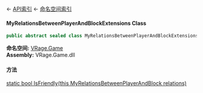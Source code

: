 ← [API索引](Api-Index) ← [命名空间索引](Namespace-Index)

#### MyRelationsBetweenPlayerAndBlockExtensions Class

```csharp
public abstract sealed class MyRelationsBetweenPlayerAndBlockExtensions
```

**命名空间:** [VRage.Game](VRage.Game)  
**Assembly:** VRage.Game.dll

#### 方法

[static bool IsFriendly(this MyRelationsBetweenPlayerAndBlock relations)](VRage.Game.MyRelationsBetweenPlayerAndBlockExtensions.IsFriendly)

> 

